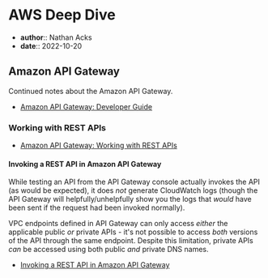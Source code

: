 # AWS Deep Dive

* **author**:: Nathan Acks  
* **date**:: 2022-10-20

## Amazon API Gateway

Continued notes about the Amazon API Gateway.

* [Amazon API Gateway: Developer Guide](https://docs.aws.amazon.com/apigateway/latest/developerguide/welcome.html)

### Working with REST APIs

* [Amazon API Gateway: Working with REST APIs](https://docs.aws.amazon.com/apigateway/latest/developerguide/apigateway-rest-api.html)

#### Invoking a REST API in Amazon API Gateway

While testing an API from the API Gateway console actually invokes the API (as would be expected), it does *not* generate CloudWatch logs (though the API Gateway will helpfully/unhelpfully show you the logs that *would* have been sent if the request had been invoked normally).

VPC endpoints defined in API Gateway can only access *either* the applicable public *or* private APIs - it's not possible to access *both* versions of the API through the same endpoint. Despite this limitation, private APIs *can* be accessed using both public *and* private DNS names.

* [Invoking a REST API in Amazon API Gateway](https://docs.aws.amazon.com/apigateway/latest/developerguide/how-to-call-api.html)
